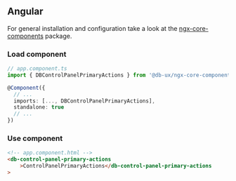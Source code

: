 ## Angular

For general installation and configuration take a look at the [ngx-core-components](https://www.npmjs.com/package/@db-ux/ngx-core-components) package.

### Load component

```ts app.component.ts
// app.component.ts
import { DBControlPanelPrimaryActions } from '@db-ux/ngx-core-components';

@Component({
  // ...
  imports: [..., DBControlPanelPrimaryActions],
  standalone: true
  // ...
})
```

### Use component

```html app.component.html
<!-- app.component.html -->
<db-control-panel-primary-actions
	>ControlPanelPrimaryActions</db-control-panel-primary-actions
>
```
